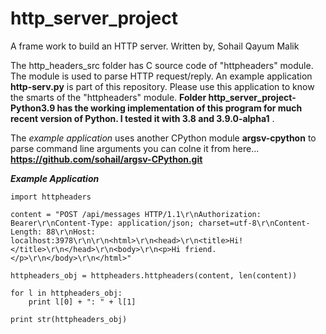 # http\_server\_project
A frame work to build an HTTP server. Written by, Sohail Qayum Malik

The http\_headers\_src folder has C source code of "httpheaders" module. The module is used to parse HTTP request/reply. An example application **http-serv.py** is part of this repository. Please use this application to know the smarts of the "httpheaders" module. **Folder http_server_project-Python3.9 has the working implementation of this program for much recent version of Python. I tested it with 3.8 and 3.9.0-alpha1** . 

The _example application_ uses another CPython module **argsv-cpython** to parse command line arguments you can colne it from here... __https://github.com/sohail/argsv-CPython.git__ 

___Example Application___

```
import httpheaders

content = "POST /api/messages HTTP/1.1\r\nAuthorization: Bearer\r\nContent-Type: application/json; charset=utf-8\r\nContent-Length: 88\r\nHost: localhost:3978\r\n\r\n<html>\r\n<head>\r\n<title>Hi!</title>\r\n</head>\r\n<body>\r\n<p>Hi friend.</p>\r\n</body>\r\n</html>"

httpheaders_obj = httpheaders.httpheaders(content, len(content))

for l in httpheaders_obj:
    print l[0] + ": " + l[1]

print str(httpheaders_obj)
```

